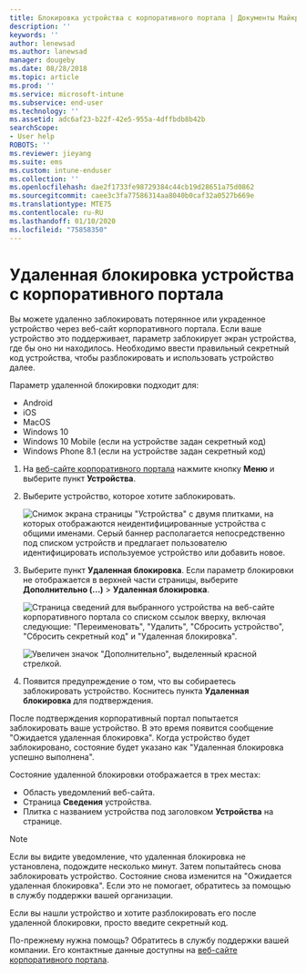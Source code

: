 ```yaml
---
title: Блокировка устройства с корпоративного портала | Документы Майкрософт
description: ''
keywords: ''
author: lenewsad
ms.author: lanewsad
manager: dougeby
ms.date: 08/28/2018
ms.topic: article
ms.prod: ''
ms.service: microsoft-intune
ms.subservice: end-user
ms.technology: ''
ms.assetid: adc6af23-b22f-42e5-955a-4dffbdb8b42b
searchScope:
- User help
ROBOTS: ''
ms.reviewer: jieyang
ms.suite: ems
ms.custom: intune-enduser
ms.collection: ''
ms.openlocfilehash: dae2f1733fe98729384c44cb19d28651a75d0862
ms.sourcegitcommit: caee3c3fa77586314aa8040b0caf32a0527b669e
ms.translationtype: MTE75
ms.contentlocale: ru-RU
ms.lasthandoff: 01/10/2020
ms.locfileid: "75858350"
---
```

# <a name="remotely-lock-your-device-from-the-company-portal-website"></a>Удаленная блокировка устройства с корпоративного портала

Вы можете удаленно заблокировать потерянное или украденное устройство через веб-сайт корпоративного портала. Если ваше устройство это поддерживает, параметр заблокирует экран устройства, где бы оно ни находилось. Необходимо ввести правильный секретный код устройства, чтобы разблокировать и использовать устройство далее.   

Параметр удаленной блокировки подходит для:

* Android
* iOS
* MacOS
* Windows 10
* Windows 10 Mobile (если на устройстве задан секретный код)
* Windows Phone 8.1 (если на устройстве задан секретный код)  

1. На [веб-сайте корпоративного портала](https://portal.manage.microsoft.com) нажмите кнопку __Меню__ и выберите пункт __Устройства__.  

2. Выберите устройство, которое хотите заблокировать.  

    ![Снимок экрана страницы "Устройства" с двумя плитками, на которых отображаются неидентифицированные устройства с общими именами. Серый баннер располагается непосредственно под списком устройств и предлагает пользователю идентифицировать используемое устройство или добавить новое.](./media/rename-reset-device-step2-1808.png) 

3. Выберите пункт **Удаленная блокировка**. Если параметр блокировки не отображается в верхней части страницы, выберите **Дополнительно (...)**  > **Удаленная блокировка**.  

   ![Страница сведений для выбранного устройства на веб-сайте корпоративного портала со списком ссылок вверху, включая следующие: "Переименовать", "Удалить", "Сбросить устройство", "Сбросить секретный код" и "Удаленная блокировка". ](./media/rename-reset-device-1808.png) 

    ![Увеличен значок "Дополнительно", выделенный красной стрелкой.](./media/rename-reset-device-step3-more-1808.png)    

4. Появится предупреждение о том, что вы собираетесь заблокировать устройство. Коснитесь пункта **Удаленная блокировка** для подтверждения.

После подтверждения корпоративный портал попытается заблокировать ваше устройство. В это время появится сообщение "Ожидается удаленная блокировка". Когда устройство будет заблокировано, состояние будет указано как "Удаленная блокировка успешно выполнена".  

Состояние удаленной блокировки отображается в трех местах:

* Область уведомлений веб-сайта.
* Страница **Сведения** устройства.
* Плитка с названием устройства под заголовком **Устройства** на странице.  

> [!Note]
> Если вы видите уведомление, что удаленная блокировка не установлена, подождите несколько минут. Затем попытайтесь снова заблокировать устройство. Состояние снова изменится на "Ожидается удаленная блокировка". Если это не помогает, обратитесь за помощью в службу поддержки вашей организации.

Если вы нашли устройство и хотите разблокировать его после удаленной блокировки, просто введите секретный код.  

По-прежнему нужна помощь? Обратитесь в службу поддержки вашей компании. Его контактные данные доступны на [веб-сайте корпоративного портала](https://go.microsoft.com/fwlink/?linkid=2010980).

